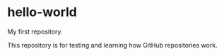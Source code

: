 hello-world
============

My first repository. 


This repository is for testing and learning how GitHub repositories work.
